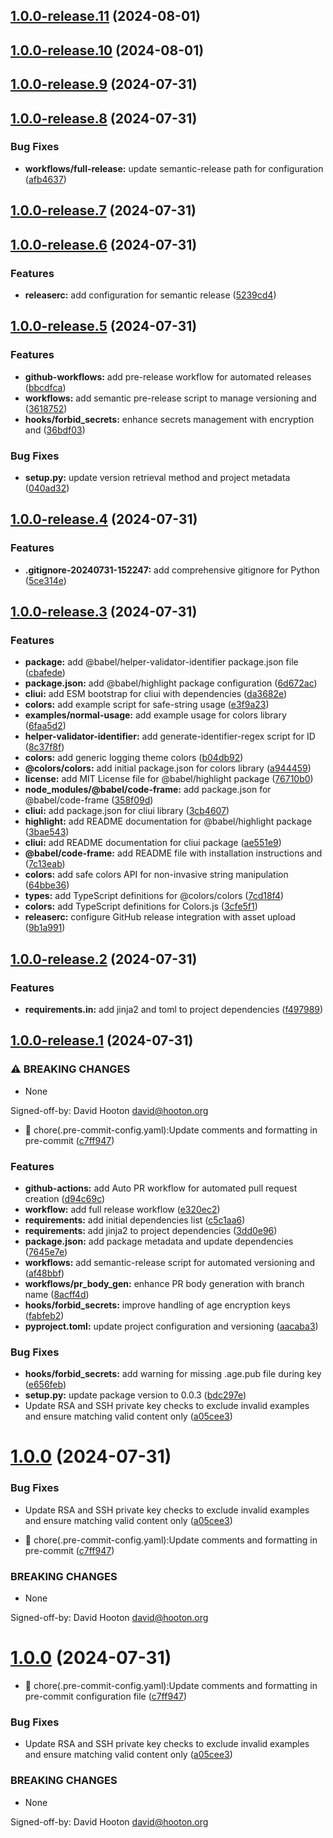 ## [1.0.0-release.11](https://github.com/djh00t/sops-pre-commit/compare/v1.0.0-release.10...v1.0.0-release.11) (2024-08-01)

## [1.0.0-release.10](https://github.com/djh00t/sops-pre-commit/compare/v1.0.0-release.9...v1.0.0-release.10) (2024-08-01)

## [1.0.0-release.9](https://github.com/djh00t/sops-pre-commit/compare/v1.0.0-release.8...v1.0.0-release.9) (2024-07-31)

## [1.0.0-release.8](https://github.com/djh00t/sops-pre-commit/compare/v1.0.0-release.7...v1.0.0-release.8) (2024-07-31)


### Bug Fixes

* **workflows/full-release:** update semantic-release path for configuration ([afb4637](https://github.com/djh00t/sops-pre-commit/commit/afb463752a3c09cdf2c6e8411412cc767a7bf4ea))

## [1.0.0-release.7](https://github.com/djh00t/sops-pre-commit/compare/v1.0.0-release.6...v1.0.0-release.7) (2024-07-31)

## [1.0.0-release.6](https://github.com/djh00t/sops-pre-commit/compare/v1.0.0-release.5...v1.0.0-release.6) (2024-07-31)


### Features

* **releaserc:** add configuration for semantic release ([5239cd4](https://github.com/djh00t/sops-pre-commit/commit/5239cd416ea43cd85d2df57b473b41303f358f63))

## [1.0.0-release.5](https://github.com/djh00t/sops-pre-commit/compare/v1.0.0-release.4...v1.0.0-release.5) (2024-07-31)


### Features

* **github-workflows:** add pre-release workflow for automated releases ([bbcdfca](https://github.com/djh00t/sops-pre-commit/commit/bbcdfca8e3d04c9bbcffc8e642aa239ad8b6c880))
* **workflows:** add semantic pre-release script to manage versioning and ([3618752](https://github.com/djh00t/sops-pre-commit/commit/3618752a00d1ba8f8725895d67eb1601d60121a0))
* **hooks/forbid_secrets:** enhance secrets management with encryption and ([36bdf03](https://github.com/djh00t/sops-pre-commit/commit/36bdf035487099ff0bbb919fc5268f1bb5ecca89))


### Bug Fixes

* **setup.py:** update version retrieval method and project metadata ([040ad32](https://github.com/djh00t/sops-pre-commit/commit/040ad3250992a42248ccc4dea92eccc90532a041))

## [1.0.0-release.4](https://github.com/djh00t/sops-pre-commit/compare/v1.0.0-release.3...v1.0.0-release.4) (2024-07-31)


### Features

* **.gitignore-20240731-152247:** add comprehensive gitignore for Python ([5ce314e](https://github.com/djh00t/sops-pre-commit/commit/5ce314ecf9b1ddb85bb0b493c402038ecdc8a11a))

## [1.0.0-release.3](https://github.com/djh00t/sops-pre-commit/compare/v1.0.0-release.2...v1.0.0-release.3) (2024-07-31)


### Features

* **package:** add @babel/helper-validator-identifier package.json file ([cbafede](https://github.com/djh00t/sops-pre-commit/commit/cbafedeb21ab69dc8745e61c2b3931b3b155632e))
* **package.json:** add @babel/highlight package configuration ([6d672ac](https://github.com/djh00t/sops-pre-commit/commit/6d672acb5084a0de9a9cd13e1e07ffea9fc2a789))
* **cliui:** add ESM bootstrap for cliui with dependencies ([da3682e](https://github.com/djh00t/sops-pre-commit/commit/da3682e816913c0ba4e56c52f04bd8ebbd7e3a58))
* **colors:** add example script for safe-string usage ([e3f9a23](https://github.com/djh00t/sops-pre-commit/commit/e3f9a231ed32298f9cdf75b0df75b0db7f02f179))
* **examples/normal-usage:** add example usage for colors library ([6faa5d2](https://github.com/djh00t/sops-pre-commit/commit/6faa5d2ff661bd3e9a4905349f10e07542310bff))
* **helper-validator-identifier:** add generate-identifier-regex script for ID ([8c37f8f](https://github.com/djh00t/sops-pre-commit/commit/8c37f8fdcab8e8151684f06f3a102bf8c501eac5))
* **colors:** add generic logging theme colors ([b04db92](https://github.com/djh00t/sops-pre-commit/commit/b04db928bcbca6deee157bce303d8355714b80e4))
* **@colors/colors:** add initial package.json for colors library ([a944459](https://github.com/djh00t/sops-pre-commit/commit/a944459ee4beacaea76ef765944ba0d3eacd4363))
* **license:** add MIT License file for @babel/highlight package ([76710b0](https://github.com/djh00t/sops-pre-commit/commit/76710b0b4ec9cdcae018f03ca9470802cf4f67bc))
* **node_modules/@babel/code-frame:** add package.json for @babel/code-frame ([358f09d](https://github.com/djh00t/sops-pre-commit/commit/358f09d934a8ccb2bfcbd05f367d43c1fdf03ab1))
* **cliui:** add package.json for cliui library ([3cb4607](https://github.com/djh00t/sops-pre-commit/commit/3cb46072b034a611c997ae90136682e517e87a5f))
* **highlight:** add README documentation for @babel/highlight package ([3bae543](https://github.com/djh00t/sops-pre-commit/commit/3bae543ef2e4795cc61ce45b374135eb13c1b085))
* **cliui:** add README documentation for cliui package ([ae551e9](https://github.com/djh00t/sops-pre-commit/commit/ae551e99d2928561aafe9d4c93be0aac91caa1bf))
* **@babel/code-frame:** add README file with installation instructions and ([7c13eab](https://github.com/djh00t/sops-pre-commit/commit/7c13eabe0162170c183e1555a94d440761d37bc4))
* **colors:** add safe colors API for non-invasive string manipulation ([64bbe36](https://github.com/djh00t/sops-pre-commit/commit/64bbe36cd1789983681cb0eb9297dca9aea8ffb9))
* **types:** add TypeScript definitions for @colors/colors ([7cd18f4](https://github.com/djh00t/sops-pre-commit/commit/7cd18f4bf8c2d4e95f9e3d1b54f3750a849fcd0b))
* **colors:** add TypeScript definitions for Colors.js ([3cfe5f1](https://github.com/djh00t/sops-pre-commit/commit/3cfe5f14983d7de3b7bf286125d5c50421966b50))
* **releaserc:** configure GitHub release integration with asset upload ([9b1a991](https://github.com/djh00t/sops-pre-commit/commit/9b1a99134b74a5e3c55e9a9264850144374f3e04))

## [1.0.0-release.2](https://github.com/djh00t/sops-pre-commit/compare/v1.0.0-release.1...v1.0.0-release.2) (2024-07-31)


### Features

* **requirements.in:** add jinja2 and toml to project dependencies ([f497989](https://github.com/djh00t/sops-pre-commit/commit/f49798957f98444e0e501069035442a02f0be52d))

## [1.0.0-release.1](https://github.com/djh00t/sops-pre-commit/compare/v0.0.2...v1.0.0-release.1) (2024-07-31)


### ⚠ BREAKING CHANGES

* None

Signed-off-by: David Hooton <david@hooton.org>

* 🔧 chore(.pre-commit-config.yaml):Update comments and formatting in pre-commit ([c7ff947](https://github.com/djh00t/sops-pre-commit/commit/c7ff947a080ec5a3f5c13dbdf29e4b4ce803b73f))


### Features

* **github-actions:** add Auto PR workflow for automated pull request creation ([d94c69c](https://github.com/djh00t/sops-pre-commit/commit/d94c69ca7a2037290bb86fb5222ed732529dd96f))
* **workflow:** add full release workflow ([e320ec2](https://github.com/djh00t/sops-pre-commit/commit/e320ec2421c83cf4c7f0721d19544004ad912213))
* **requirements:** add initial dependencies list ([c5c1aa6](https://github.com/djh00t/sops-pre-commit/commit/c5c1aa64e349a64dc8c9b871605ebbe394c474c8))
* **requirements:** add jinja2 to project dependencies ([3dd0e96](https://github.com/djh00t/sops-pre-commit/commit/3dd0e96a6df6a6e563e35977fb5b4df7a29cd77b))
* **package.json:** add package metadata and update dependencies ([7645e7e](https://github.com/djh00t/sops-pre-commit/commit/7645e7ef38013a03392e20b6818d508f5d7239c5))
* **workflows:** add semantic-release script for automated versioning and ([af48bbf](https://github.com/djh00t/sops-pre-commit/commit/af48bbf9911666c10d39741bae40cf11239a7649))
* **workflows/pr_body_gen:** enhance PR body generation with branch name ([8acff4d](https://github.com/djh00t/sops-pre-commit/commit/8acff4d164065163124f4d03604cb7c761f46a09))
* **hooks/forbid_secrets:** improve handling of age encryption keys ([fabfeb2](https://github.com/djh00t/sops-pre-commit/commit/fabfeb234afb8ed8b4b897007e34f5e929e3e9b1))
* **pyproject.toml:** update project configuration and versioning ([aacaba3](https://github.com/djh00t/sops-pre-commit/commit/aacaba3ae1fd77be6742840ad53a5b8b8a957146))


### Bug Fixes

* **hooks/forbid_secrets:** add warning for missing .age.pub file during key ([e656feb](https://github.com/djh00t/sops-pre-commit/commit/e656feb1ae0d457ff2569042bd63056b2b66314f))
* **setup.py:** update package version to 0.0.3 ([bdc297e](https://github.com/djh00t/sops-pre-commit/commit/bdc297e2974beb929caa359bc84160ca3ad3a315))
* Update RSA and SSH private key checks to exclude invalid examples and ensure matching valid content only ([a05cee3](https://github.com/djh00t/sops-pre-commit/commit/a05cee36cd8f2e66fe404b22a2843becbb9d7d8a))

# [1.0.0](https://github.com/djh00t/sops-pre-commit/compare/v0.0.2...v1.0.0) (2024-07-31)


### Bug Fixes

* Update RSA and SSH private key checks to exclude invalid examples and ensure matching valid content only ([a05cee3](https://github.com/djh00t/sops-pre-commit/commit/a05cee36cd8f2e66fe404b22a2843becbb9d7d8a))


* 🔧 chore(.pre-commit-config.yaml):Update comments and formatting in pre-commit ([c7ff947](https://github.com/djh00t/sops-pre-commit/commit/c7ff947a080ec5a3f5c13dbdf29e4b4ce803b73f))


### BREAKING CHANGES

* None

Signed-off-by: David Hooton <david@hooton.org>

# [1.0.0](https://github.com/djh00t/sops-pre-commit/compare/v0.0.2...v1.0.0) (2024-07-31)


* 🔧 chore(.pre-commit-config.yaml):Update comments and formatting in pre-commit configuration file ([c7ff947](https://github.com/djh00t/sops-pre-commit/commit/c7ff947a080ec5a3f5c13dbdf29e4b4ce803b73f))


### Bug Fixes

* Update RSA and SSH private key checks to exclude invalid examples and ensure matching valid content only ([a05cee3](https://github.com/djh00t/sops-pre-commit/commit/a05cee36cd8f2e66fe404b22a2843becbb9d7d8a))


### BREAKING CHANGES

* None

Signed-off-by: David Hooton <david@hooton.org>
